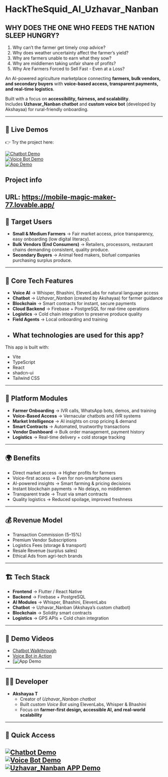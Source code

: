 # HackTheSquid_AI_Uzhavar_Nanban

## WHY DOES THE ONE WHO FEEDS THE NATION SLEEP HUNGRY?

1. Why can’t the farmer get timely crop advice?
2. Why does weather uncertainty affect the farmer’s yield?
3. Why are farmers unable to earn what they sow?
4. Why are middlemen taking unfair share of profits?
5. Why Are Farmers Forced to Sell Fast - Even at a  Loss?


An AI-powered agriculture marketplace connecting **farmers, bulk vendors, and secondary buyers** with **voice-based access, transparent payments, and real-time logistics**.

Built with a focus on **accessibility, fairness, and scalability**.  
Includes **Uzhavar_Nanban chatbot** and **custom voice bot** (developed by Akshayaa) for rural-friendly onboarding.


---

## 🚀 Live Demos  

👉 Try the project here:  

[![Chatbot Demo](https://img.shields.io/badge/🌱_Uzhavar_Nanban_Chatbot-Live-green?style=for-the-badge)](https://app.ashna.ai/chat?agent=uzhavar-nanban-GHrIY)  
[![Voice Bot Demo](https://img.shields.io/badge/🎙️_Voice_Bot-Live-blue?style=for-the-badge)](https://elevenlabs.io/app/talk-to?agent_id=agent_6701k6macpycfj3a012aa2gc3jk4)  
[![App Demo](https://img.shields.io/badge/🌱_Uzhavar_Nanban_app-Live-green?style=for-the-badge)](https://drive.google.com/file/d/1bCmjBZVVQVnUi-PcT3go0KD8eZwsHr8V/view?usp=drive_link)  

## Project info

**URL**: https://mobile-magic-maker-77.lovable.app/
---

## 👥 Target Users
- **Small & Medium Farmers** → Fair market access, price transparency, easy onboarding (low digital literacy).  
- **Bulk Vendors (End Consumers)** → Retailers, processors, restaurant chains demanding consistent, quality produce.  
- **Secondary Buyers** → Animal feed makers, biofuel companies purchasing surplus produce.


---

## 🧠 Core Tech Features
- **Voice AI** → Whisper, Bhashini, ElevenLabs for natural language access  
- **Chatbot** → *Uzhavar_Nanban* (created by Akshayaa) for farmer guidance  
- **Blockchain** → Smart contracts for instant, secure payments  
- **Cloud Backend** → Firebase + PostgreSQL for real-time operations  
- **Logistics** → Cold chain integration to preserve produce quality  
- **Field Agents** → Local onboarding and training
- ## What technologies are used for this app?

This app is built with:

- Vite
- TypeScript
- React
- shadcn-ui
- Tailwind CSS

---

## 🚜 Platform Modules
- **Farmer Onboarding** → IVR calls, WhatsApp bots, demos, and training  
- **Voice-Based Access** → Vernacular chatbots and IVR systems  
- **Market Intelligence** → AI insights on crop pricing & demand  
- **Smart Contracts** → Automated, trustworthy transactions  
- **Vendor Dashboard** → Bulk order management, payment history  
- **Logistics** → Real-time delivery + cold storage tracking  

---

## 🌍 Benefits
- Direct market access → Higher profits for farmers  
- Voice-first access → Even for non-smartphone users  
- AI-powered insights → Smart farming & pricing decisions  
- Instant blockchain payments → No delays, no middlemen  
- Transparent trade → Trust via smart contracts  
- Quality logistics → Reduced spoilage, improved freshness  

---

## 💰 Revenue Model
- Transaction Commission (5–15%)  
- Premium Vendor Subscriptions  
- Logistics Fees (storage & transport)  
- Resale Revenue (surplus sales)  
- Ethical Ads from agri-tech brands  

---

## 🏗️ Tech Stack
- **Frontend** → Flutter / React Native  
- **Backend** → Firebase + PostgreSQL  
- **AI Modules** → Whisper, Bhashini, ElevenLabs  
- **Chatbot** → Uzhavar_Nanban (Akshaya’s custom chatbot)  
- **Blockchain** → Solidity smart contracts  
- **Logistics** → GPS APIs + Cold chain integration  

---

## 🎥 Demo Videos
- [Chatbot Walkthrough](https://drive.google.com/file/d/1a7PtchiuiDPY5IuAvKhZvKGSCUuYDeQP/view?usp=drive_link) 
- [Voice Bot in Action](https://drive.google.com/file/d/19UqZTo1UpiucjwaHIctGHeS8B35zlvtY/view?usp=drive_link)
- [![App Demo](https://drive.google.com/file/d/1bCmjBZVVQVnUi-PcT3go0KD8eZwsHr8V/view?usp=drive_link)  

---


## 👩‍💻 Developer
- **Akshayaa T**  
  - Creator of *Uzhavar_Nanban chatbot*  
  - Built *custom Voice Bot* using ElevenLabs, Whisper & Bhashini  
  - Focus on **farmer-first design, accessible AI, and real-world scalability**  

---

## 🚀 Quick Access  

[![Chatbot Demo](https://img.shields.io/badge/🌱_Chatbot-Live-green?style=for-the-badge)](https://app.ashna.ai/chat?agent=uzhavar-nanban-GHrIY)  
[![Voice Bot Demo](https://img.shields.io/badge/🎙️_Voice_Bot-Live-blue?style=for-the-badge)](https://elevenlabs.io/app/talk-to?agent_id=agent_6701k6macpycfj3a012aa2gc3jk4)  
[![Uzhavar_Nanban APP Demo](https://img.shields.io/badge/🎙️_Uzhavar_Nanban_app-Live-blue?style=for-the-badge)](https://mobile-magic-maker-77.lovable.app/)  
---

